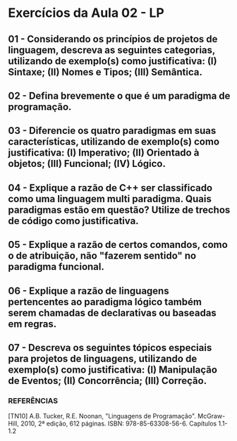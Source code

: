# Exercícios da Aula 02 - LP

## 01 - Considerando os princípios de projetos de linguagem, descreva as seguintes categorias, utilizando de exemplo(s) como justificativa: (I) Sintaxe; (II) Nomes e Tipos; (III) Semântica.


## 02 - Defina brevemente o que é um paradigma de programação.


## 03 - Diferencie os quatro paradigmas em suas características, utilizando de exemplo(s) como justificativa: (I) Imperativo; (II) Orientado à objetos; (III) Funcional; (IV) Lógico.


## 04 - Explique a razão de C++ ser classificado como uma linguagem multi paradigma. Quais paradigmas estão em questão? Utilize de trechos de código como justificativa.


## 05 - Explique a razão de certos comandos, como o de atribuição, não "fazerem sentido" no paradigma funcional.


## 06 - Explique a razão de linguagens pertencentes ao paradigma lógico também serem chamadas de declarativas ou baseadas em regras.


## 07 - Descreva os seguintes tópicos especiais para projetos de linguagens, utilizando de exemplo(s) como justificativa: (I) Manipulação de Eventos; (II) Concorrência; (III) Correção.



### REFERÊNCIAS
[TN10] A.B. Tucker, R.E. Noonan, "Linguagens de Programação". McGraw-Hill, 2010, 2ª edição, 612 páginas. ISBN: 978-85-63308-56-6. Capítulos 1.1-1.2
